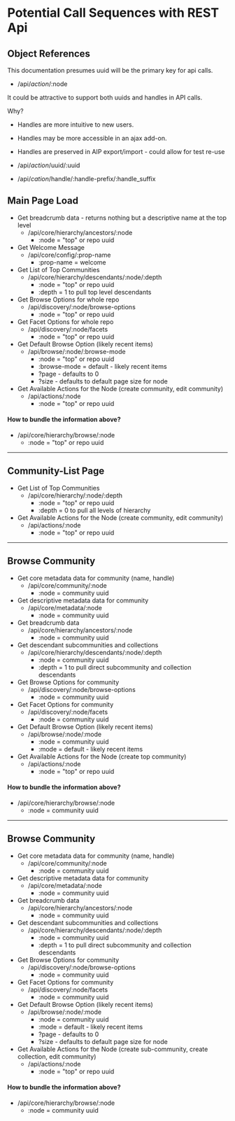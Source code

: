 # Potential Call Sequences with REST Api

## Object References
This documentation presumes uuid will be the primary key for api calls.

* /api/_action_/:node

It could be attractive to support both uuids and handles in API calls.

Why? 
* Handles are more intuitive to new users.  
* Handles may be more accessible in an ajax add-on.  
* Handles are preserved in AIP export/import - could allow for test re-use

* /api/_action_/uuid/:uuid
* /api/_cation_/handle/:handle-prefix/:handle_suffix

## Main Page Load
* Get breadcrumb data - returns nothing but a descriptive name at the top level
  * /api/core/hierarchy/ancestors/:node
    * :node = "top" or repo uuid  
* Get Welcome Message
  * /api/core/config/:prop-name
    * :prop-name = welcome
* Get List of Top Communities
  * /api/core/hierarchy/descendants/:node/:depth
    * :node = "top" or repo uuid
    * :depth = 1 to pull top level descendants
* Get Browse Options for whole repo
  * /api/discovery/:node/browse-options
    * :node = "top" or repo uuid
* Get Facet Options for whole repo
  * /api/discovery/:node/facets
    * :node = "top" or repo uuid
* Get Default Browse Option (likely recent items)
  * /api/browse/:node/:browse-mode
    * :node = "top" or repo uuid
    * :browse-mode = default - likely recent items
    * ?page - defaults to 0
    * ?size - defaults to default page size for node
* Get Available Actions for the Node (create community, edit community)
  * /api/actions/:node
    * :node = "top" or repo uuid

#### How to bundle the information above?
  * /api/core/hierarchy/browse/:node
    * :node = "top" or repo uuid

***  
  
## Community-List Page
* Get List of Top Communities
  * /api/core/hierarchy/:node/:depth
    * :node = "top" or repo uuid
    * :depth = 0 to pull all levels of hierarchy
* Get Available Actions for the Node (create community, edit community)
  * /api/actions/:node
    * :node = "top" or repo uuid

***  

## Browse Community
* Get core metadata data for community (name, handle)
  * /api/core/community/:node
    * :node = community uuid
* Get descriptive metadata data for community
  * /api/core/metadata/:node
    * :node = community uuid
* Get breadcrumb data
  * /api/core/hierarchy/ancestors/:node
    * :node = community uuid
* Get descendant subcommunities and collections
  * /api/core/hierarchy/descendants/:node/:depth
    * :node = community uuid
    * :depth = 1 to pull direct subcommunity and collection descendants
* Get Browse Options for community
  * /api/discovery/:node/browse-options
    * :node = community uuid
* Get Facet Options for community
  * /api/discovery/:node/facets
    * :node = community uuid
* Get Default Browse Option (likely recent items)
  * /api/browse/:node/:mode
    * :node = community uuid
    * :mode = default - likely recent items
* Get Available Actions for the Node (create top community)
  * /api/actions/:node
    * :node = "top" or repo uuid

#### How to bundle the information above?
  * /api/core/hierarchy/browse/:node
    * :node = community uuid

***  

## Browse Community
* Get core metadata data for community (name, handle)
  * /api/core/community/:node
    * :node = community uuid
* Get descriptive metadata data for community
  * /api/core/metadata/:node
    * :node = community uuid
* Get breadcrumb data
  * /api/core/hierarchy/ancestors/:node
    * :node = community uuid
* Get descendant subcommunities and collections
  * /api/core/hierarchy/descendants/:node/:depth
    * :node = community uuid
    * :depth = 1 to pull direct subcommunity and collection descendants
* Get Browse Options for community
  * /api/discovery/:node/browse-options
    * :node = community uuid
* Get Facet Options for community
  * /api/discovery/:node/facets
    * :node = community uuid
* Get Default Browse Option (likely recent items)
  * /api/browse/:node/:mode
    * :node = community uuid
    * :mode = default - likely recent items
    * ?page - defaults to 0
    * ?size - defaults to default page size for node
* Get Available Actions for the Node (create sub-community, create collection, edit community)
  * /api/actions/:node
    * :node = "top" or repo uuid

#### How to bundle the information above?
  * /api/core/hierarchy/browse/:node
    * :node = community uuid
